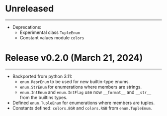# Unreleased

---

- Deprecations:
  - Experimental class `TupleEnum`
  - Constant values module `colors`

# Release v0.2.0 (March 21, 2024)

---

- Backported from python 3.11:
    - `enum.ReprEnum` to be used for new builtin-type enums.
    - `enum.StrEnum` for enumerations where members are strings.
    - `enum.IntEnum` and `enum.IntFlag` use now `__format__` and `__str__` from the builtins types.
- Defined `enum.TupleEnum` for enumerations where members are tuples.
- Constants defined: `colors.BGR` and `colors.RGB` from `enum.TupleEnum`.
